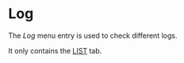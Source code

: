 # Log

The *Log* menu entry is used to check different logs.

It only contains the [LIST](./03a_LISTLogging.md) tab.